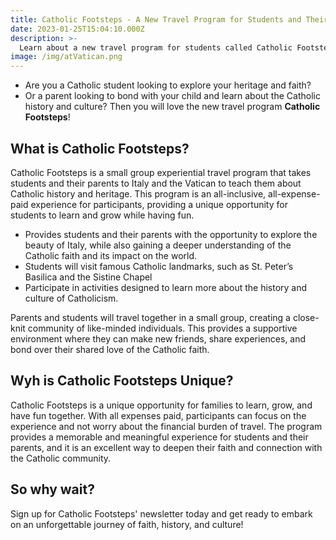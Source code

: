 ```yaml
---
title: Catholic Footsteps - A New Travel Program for Students and Their Parents
date: 2023-01-25T15:04:10.000Z
description: >-
  Learn about a new travel program for students called Catholic Footsteps.
image: /img/atVatican.png
---
```


* Are you a Catholic student looking to explore your heritage and faith? 
* Or a parent looking to bond with your child and learn about the Catholic history and culture? 
Then you will love the new travel program **Catholic Footsteps**!

## What is Catholic Footsteps?
Catholic Footsteps is a small group experiential travel program that takes students and their parents to Italy and the Vatican to teach them about Catholic history and heritage. This program is an all-inclusive, all-expense-paid experience for participants, providing a unique opportunity for students to learn and grow while having fun.

* Provides students and their parents with the opportunity to explore the beauty of Italy, while also gaining a deeper understanding of the Catholic faith and its impact on the world. 
* Students will visit famous Catholic landmarks, such as St. Peter’s Basilica and the Sistine Chapel
* Participate in activities designed to learn more about the history and culture of Catholicism.

Parents and students will travel together in a small group, creating a close-knit community of like-minded individuals. This provides a supportive environment where they can make new friends, share experiences, and bond over their shared love of the Catholic faith.

## Wyh is Catholic Footsteps Unique?
Catholic Footsteps is a unique opportunity for families to learn, grow, and have fun together. With all expenses paid, participants can focus on the experience and not worry about the financial burden of travel. The program provides a memorable and meaningful experience for students and their parents, and it is an excellent way to deepen their faith and connection with the Catholic community.

## So why wait?
Sign up for Catholic Footsteps' newsletter today and get ready to embark on an unforgettable journey of faith, history, and culture!
